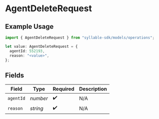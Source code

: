# AgentDeleteRequest

## Example Usage

```typescript
import { AgentDeleteRequest } from "syllable-sdk/models/operations";

let value: AgentDeleteRequest = {
  agentId: 552193,
  reason: "<value>",
};
```

## Fields

| Field              | Type               | Required           | Description        |
| ------------------ | ------------------ | ------------------ | ------------------ |
| `agentId`          | *number*           | :heavy_check_mark: | N/A                |
| `reason`           | *string*           | :heavy_check_mark: | N/A                |